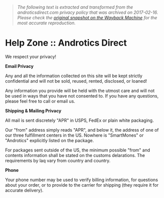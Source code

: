 > *The following text is extracted and transformed from the androticsdirect.com privacy policy that was archived on 2017-02-16. Please check the [original snapshot on the Wayback Machine](https://web.archive.org/web/20170216055044id_/https%3A//www.androticsdirect.com/help.php%3Fsection%3Dbusiness) for the most accurate reproduction.*

# Help Zone :: Androtics Direct

We respect your privacy!

**Email Privacy**

Any and all the information collected on this site will be kept strictly confidential and will not be sold, reused, rented, disclosed, or loaned!

Any information you provide will be held with the utmost care and will not be used in ways that you have not consented to. If you have any questions, please feel free to call or email us.

**Shipping & Mailing Privacy**

All mail is sent discretely "APR" in USPS, FedEx or plain white packaging.

Our "from" address simply reads "APR", and below it, the address of one of our three fulfillment centers in the US. Nowhere is "SmartMones" or "Androtics" explicitly listed on the package.

For packages sent outside of the US, the minimum possible "from" and contents information shall be stated on the customs delarations. The requirements by laq vary from country and country.

**Phone**

Your phone number may be used to verify billing information, for questions about your order, or to provide to the carrier for shipping (they require it for accurate delivery).  

